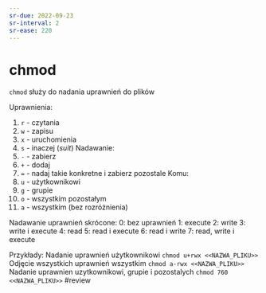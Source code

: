 ```yaml
---
sr-due: 2022-09-23
sr-interval: 2
sr-ease: 220
---
```


# chmod
`chmod` służy do nadania uprawnień do plików

Uprawnienia:
1. `r` - czytania
2. `w` - zapisu
3. `x` - uruchomienia
4. `s` - inaczej (*suit*)
Nadawanie:
1. `-` - zabierz
2. `+` - dodaj
3. `=` - nadaj takie konkretne i zabierz pozostale
Komu:
1. `u` - użytkownikowi
2. `g` - grupie
3. `o` - wszystkim pozostałym
4. `a` - wszystkim (bez rozróżnienia)

Nadawanie uprawnień skrócone:
0: bez uprawnień 
1: execute
2: write
3: write i execute
4: read
5: read i execute
6: read i write
7: read, write i execute


Przykłady:
Nadanie uprawnień użytkownikowi
`chmod u+rwx <<NAZWA_PLIKU>>`
Odjęcie wszystkich uprawnień wszystkim 
`chmod a-rwx <<NAZWA_PLIKU>>`
Nadanie uprawnien uzytkownikowi, grupie i pozostalych
`chmod 760 <<NAZWA_PLIKU>>`
#review